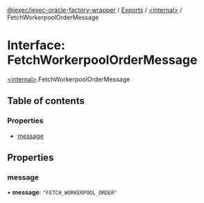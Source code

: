 [@iexec/iexec-oracle-factory-wrapper](../README.md) / [Exports](../modules.md) / [\<internal\>](../modules/internal_.md) / FetchWorkerpoolOrderMessage

# Interface: FetchWorkerpoolOrderMessage

[\<internal\>](../modules/internal_.md).FetchWorkerpoolOrderMessage

## Table of contents

### Properties

- [message](internal_.FetchWorkerpoolOrderMessage.md#message)

## Properties

### message

• **message**: ``"FETCH_WORKERPOOL_ORDER"``
